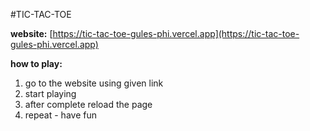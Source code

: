 #TIC-TAC-TOE

**website:** [https://tic-tac-toe-gules-phi.vercel.app](https://tic-tac-toe-gules-phi.vercel.app)

**how to play:**

1. go to the website using given link
2. start playing
3. after complete reload the page
4. repeat - have fun
